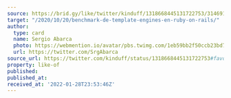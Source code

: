 ```yaml
---
source: https://brid.gy/like/twitter/kinduff/1318668445131722753/314691580
target: "/2020/10/20/benchmark-de-template-engines-en-ruby-on-rails/"
author:
  type: card
  name: Sergio Abarca
  photo: https://webmention.io/avatar/pbs.twimg.com/1eb59bb2f50ccb23bd7e2ca0177a9410a2601eaacfeb2be99623af2ef014912d.jpg
  url: https://twitter.com/SrgAbarca
source_url: https://twitter.com/kinduff/status/1318668445131722753#favorited-by-314691580
property: like-of
published:
published_at:
received_at: '2022-01-28T23:53:46Z'
---
```


